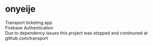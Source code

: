# onyeije

Transport ticketing app<br>
Firebase Authentication<br>
Due to dependency issues this project was stopped and continuned at github.com/transport

